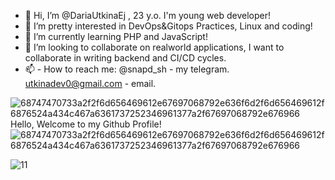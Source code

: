 - 👋 Hi, I’m @DariaUtkinaEj , 23 y.o. I'm young web developer!
- 👀 I’m pretty interested in DevOps&Gitops Practices, Linux and coding!
- 🌱 I’m currently learning PHP and JavaScript!
- 💞️ I’m looking to collaborate on realworld applications, I want to collaborate in writing backend and CI/CD cycles.
- 📫 -    How to reach me: @snapd_sh - my telegram. utkinadev0@gmail.com - email.

![68747470733a2f2f6d656469612e67697068792e636f6d2f6d656469612f6876524a434c467a6361737252346961377a2f67697068792e676966](https://github.com/DariaUtkinaEj/DariaUtkinaEj/assets/109919790/7299c11f-87ff-473c-a017-41138d05aa46) Hello, Welcome to my Github Profile! ![68747470733a2f2f6d656469612e67697068792e636f6d2f6d656469612f6876524a434c467a6361737252346961377a2f67697068792e676966](https://github.com/DariaUtkinaEj/DariaUtkinaEj/assets/109919790/fb5631d5-d95d-4ecb-97d3-746200b55771)


![11](https://github.com/DariaUtkinaEj/DariaUtkinaEj/assets/109919790/b39d0760-4941-4346-a3df-7cfdce9297b0)

